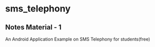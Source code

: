 # sms_telephony
## Notes Material - 1
An Android Application Example on SMS Telephony for students(free)
